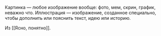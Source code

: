 Картинка — любое изображение вообще: фото, мем, скрин, график, неважно что.
Иллюстрация — изображение, созданное специально, чтобы дополнить или пояснить текст, идею или историю.

Из [[Ясно, понятно]].